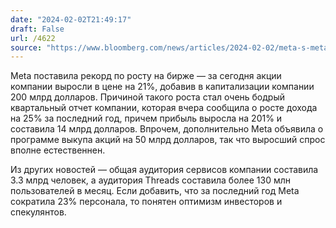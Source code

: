 ```yaml
---
date: "2024-02-02T21:49:17"
draft: False
url: /4622
source: "https://www.bloomberg.com/news/articles/2024-02-02/meta-s-meta-200-billion-surge-is-biggest-in-stock-market-history"
---
```


Meta поставила рекорд по росту на бирже — за сегодня акции компании выросли в цене на 21%, добавив в капитализации компании 200 млрд долларов. Причиной такого роста стал очень бодрый квартальный отчет компании, которая вчера сообщила о росте дохода на 25% за последний год, причем прибыль выросла на 201% и составила 14 млрд долларов. Впрочем, дополнительно Meta объявила о программе выкупа акций на 50 млрд долларов, так что выросший спрос вполне естественнен.

Из других новостей — общая аудитория сервисов компании составила 3.3 млрд человек, а аудитория Threads составила более 130 млн пользователей в месяц. Если добавить, что за последний год Meta сократила 23% персонала, то понятен оптимизм инвесторов и спекулянтов.
